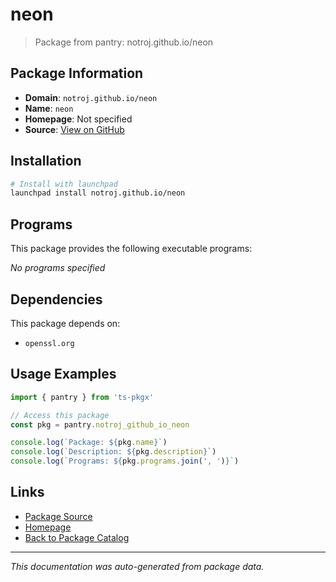 # neon

> Package from pantry: notroj.github.io/neon

## Package Information

- **Domain**: `notroj.github.io/neon`
- **Name**: `neon`
- **Homepage**: Not specified
- **Source**: [View on GitHub](https://github.com/pkgxdev/pantry/tree/main/projects/notroj.github.io/neon/package.yml)

## Installation

```bash
# Install with launchpad
launchpad install notroj.github.io/neon
```

## Programs

This package provides the following executable programs:

*No programs specified*

## Dependencies

This package depends on:

- `openssl.org`

## Usage Examples

```typescript
import { pantry } from 'ts-pkgx'

// Access this package
const pkg = pantry.notroj_github_io_neon

console.log(`Package: ${pkg.name}`)
console.log(`Description: ${pkg.description}`)
console.log(`Programs: ${pkg.programs.join(', ')}`)
```

## Links

- [Package Source](https://github.com/pkgxdev/pantry/tree/main/projects/notroj.github.io/neon/package.yml)
- [Homepage](#)
- [Back to Package Catalog](../package-catalog.md)

---

*This documentation was auto-generated from package data.*
